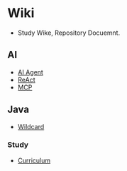 # Wiki
- Study Wike, Repository Docuemnt.

## AI
- [AI Agent](https://totohoon02.github.io/AI/AI_Agent)
- [ReAct](https://totohoon02.github.io/AI/ReAct)
- [MCP](https://totohoon02.github.io/AI/MCP)

## Java
- [Wildcard](https://totohoon02.github.io/Java/WildCard)

### Study
- [Curriculum](https://totohoon02.github.io/Study/Curriculum)

<!-- 
https://totohoon02.github.io/
-->
